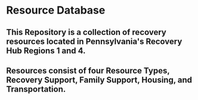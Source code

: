 # Resource Database
## This Repository is a collection of recovery resources located in Pennsylvania's Recovery Hub Regions 1 and 4.

## Resources consist of four Resource Types, Recovery Support, Family Support, Housing, and Transportation.
